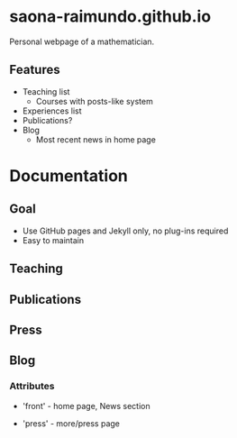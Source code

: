 # saona-raimundo.github.io
Personal webpage of a mathematician.

## Features

- Teaching list
  - Courses with posts-like system
- Experiences list
- Publications?
- Blog
  - Most recent news in home page

# Documentation

## Goal

- Use GitHub pages and Jekyll only, no plug-ins required
- Easy to maintain

## Teaching

## Publications

## Press

## Blog

### Attributes

- 'front' - home page, News section

- 'press' - more/press page